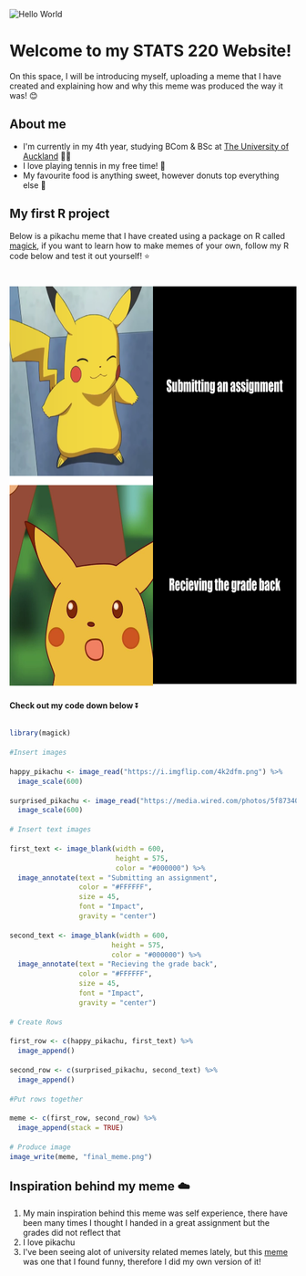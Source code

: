 ![Hello World](https://c.tenor.com/Vlde4572j6QAAAAi/animated-text-greet.gif)


  
# Welcome to my STATS 220 Website!
 
 On this space, I will be introducing myself, uploading a meme that I have created and explaining how and why this meme was produced the way it was! 😊
  
## About me 
 
* I'm currently in my 4th year, studying BCom & BSc at [The University of Auckland](https://www.auckland.ac.nz/en/study/study-options/find-a-study-option/bachelor-commerce-science.html) 🧑‍🎓
* I love playing tennis in my free time! 🎾
* My favourite food is anything sweet, however donuts top everything else 🍩
  <br/>
  
## My first R project 

Below is a pikachu meme that I have created using a package on R called [magick](https://cran.r-project.org/web/packages/magick/vignettes/intro.html), if you want to learn how to make memes of your own, follow my R code below and test it out yourself! ⭐

# <img src= "https://github.com/Hardishahx/stats220/blob/main/final_meme.png?raw=true" width="700" height="700">

**Check out my code down below** ⏬

``` r

library(magick)

#Insert images 

happy_pikachu <- image_read("https://i.imgflip.com/4k2dfm.png") %>%
  image_scale(600)

surprised_pikachu <- image_read("https://media.wired.com/photos/5f87340d114b38fa1f8339f9/master/w_1600%2Cc_limit/Ideas_Surprised_Pikachu_HD.jpg") %>%
  image_scale(600)

# Insert text images

first_text <- image_blank(width = 600, 
                          height = 575, 
                          color = "#000000") %>%
  image_annotate(text = "Submitting an assignment",
                 color = "#FFFFFF",
                 size = 45,
                 font = "Impact",
                 gravity = "center")

second_text <- image_blank(width = 600, 
                         height = 575, 
                         color = "#000000") %>%
  image_annotate(text = "Recieving the grade back",
                 color = "#FFFFFF",
                 size = 45,
                 font = "Impact",
                 gravity = "center")
                 
# Create Rows

first_row <- c(happy_pikachu, first_text) %>%
  image_append()

second_row <- c(surprised_pikachu, second_text) %>%
  image_append()
  
#Put rows together 

meme <- c(first_row, second_row) %>%
  image_append(stack = TRUE)
  
# Produce image
image_write(meme, "final_meme.png")

```

## Inspiration behind my meme ☁️

1. My main inspiration behind this meme was self experience, there have been many times I thought I handed in a great assignment but the grades did not reflect that 
2. I love pikachu 
3. I've been seeing alot of university related memes lately, but this [meme](https://img.universitystudent.org/1/4/3203/me-acting-surprised-when-i-get-a-bad-grade-for-an-assignment-i-did-overnight-meme.jpg) was one that I found funny, therefore I did my own version of it! 



